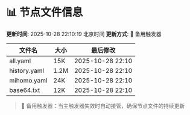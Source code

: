 # 📊 节点文件信息

**更新时间**: 2025-10-28 22:10:19 北京时间
**更新方式**: 🔄 备用触发器

| 文件名 | 大小 | 最后修改 |
|--------|------|----------|
| all.yaml | 15K | 2025-10-28 22:10 |
| history.yaml | 1.2M | 2025-10-28 22:10 |
| mihomo.yaml | 24K | 2025-10-28 22:10 |
| base64.txt | 12K | 2025-10-28 22:10 |

> 🔄 备用触发器：当主触发器失效时自动接管，确保节点文件的持续更新
